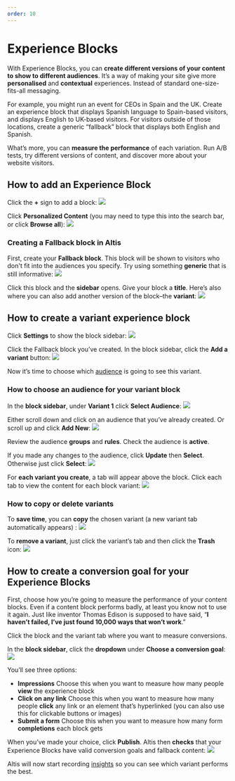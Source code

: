 ```yaml
---
order: 10
---
```


# Experience Blocks

With Experience Blocks, you can **create different versions of your content to show to different audiences**. It’s a way of making your site give more **personalised** and **contextual** experiences. Instead of standard one-size-fits-all messaging. 

For example, you might run an event for CEOs in Spain and the UK. Create an experience block that displays Spanish language to Spain-based visitors, and displays English to UK-based visitors. For visitors outside of those locations, create a generic “fallback” block that displays both English and Spanish.

What’s more, you can **measure the performance** of each variation. Run A/B tests, try different versions of content, and discover more about your website visitors.

## How to add an Experience Block

Click the **+** sign to add a block:
![](../assets/experience-blocks-image13.png)

Click **Personalized Content** (you may need to type this into the search bar, or click **Browse all**):
![](../assets/experience-blocks-image10.png)

### Creating a Fallback block in Altis

First, create your **Fallback block**. This block will be shown to visitors who don't fit into the audiences you specify. Try using something **generic** that is still informative:
![](../assets/experience-blocks-image1.png)

Click this block and the **sidebar** opens. Give your block a **title**. Here’s also where you can also add another version of the block–the **variant**:
![](../assets/experience-blocks-image7.png)

## How to create a variant experience block

Click **Settings** to show the block sidebar:
![](../assets/experience-blocks-image8.png)

Click the Fallback block you’ve created. In the block sidebar, click the **Add a variant** button:
![](../assets/experience-blocks-image7.png)

Now it’s time to choose which [audience](../personalising-content/audiences.md) is going to see this variant.

### How to choose an audience for your variant block

In the **block sidebar**, under **Variant 1** click **Select Audience**:
![](../assets/experience-blocks-image2.png)

Either scroll down and click on an audience that you’ve already created. Or scroll up and click **Add New**:
![](../assets/experience-blocks-image9.png)

Review the audience **groups** and **rules**. Check the audience is **active**. 

If you made any changes to the audience, click **Update** then **Select**. Otherwise just click **Select**:
![](../assets/experience-blocks-image6.png)

For **each variant you create**, a tab will appear above the block. Click each tab to view the content for each block variant:
![](../assets/experience-blocks-image5.png)

### How to copy or delete variants

To **save time**, you can **copy** the chosen variant (a new variant tab automatically appears) :
![](../assets/experience-blocks-image4.png)

To **remove a variant**, just click the variant’s tab and then click the **Trash** icon:
![](../assets/experience-blocks-image3.png)

## How to create a conversion goal for your Experience Blocks

First, choose how you’re going to measure the performance of your content blocks. Even if a content block performs badly, at least you know not to use it again. Just like inventor Thomas Edison is supposed to have said, “**I haven’t failed, I’ve just found 10,000 ways that won’t work**.”

Click the block and the variant tab where you want to measure conversions.

In the **block sidebar**, click the **dropdown** under **Choose a conversion goal**:
![](../assets/experience-blocks-image12.png)

You’ll see three options:

- **Impressions**
    Choose this when you want to measure how many people **view** the experience block
- **Click on any link**
    Choose this when you want to measure how many people **click** any link or an element that’s hyperlinked (you can also use this for clickable buttons or images)
- **Submit a form**
    Choose this when you want to measure how many form **completions** each block gets 

When you’ve made your choice, click **Publish**. Altis then **checks** that your Experience Blocks have valid conversion goals and fallback content:
![](../assets/experience-blocks-image11.png)

Altis will now start recording [insights](insights.md) so you can see which variant performs the best.
